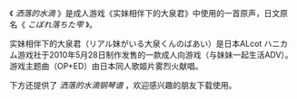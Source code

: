 

《 _洒落的水滴_ 》是成人游戏《实妹相伴下的大泉君》中使用的一首原声，日文原名《 _こぼれ落ちた雫_ 》。  
  
实妹相伴下的大泉君（リアル妹がいる大泉くんのばあい）是日本ALcot
ハニカム游戏社于2010年5月28日制作发售的一款成人向游戏（与妹妹一起生活ADV）。游戏主题曲（OP+ED）由日本同人歌姬片雾烈火献唱。  
  
下方还提供了 _洒落的水滴钢琴谱_ ，欢迎感兴趣的朋友下载使用。

